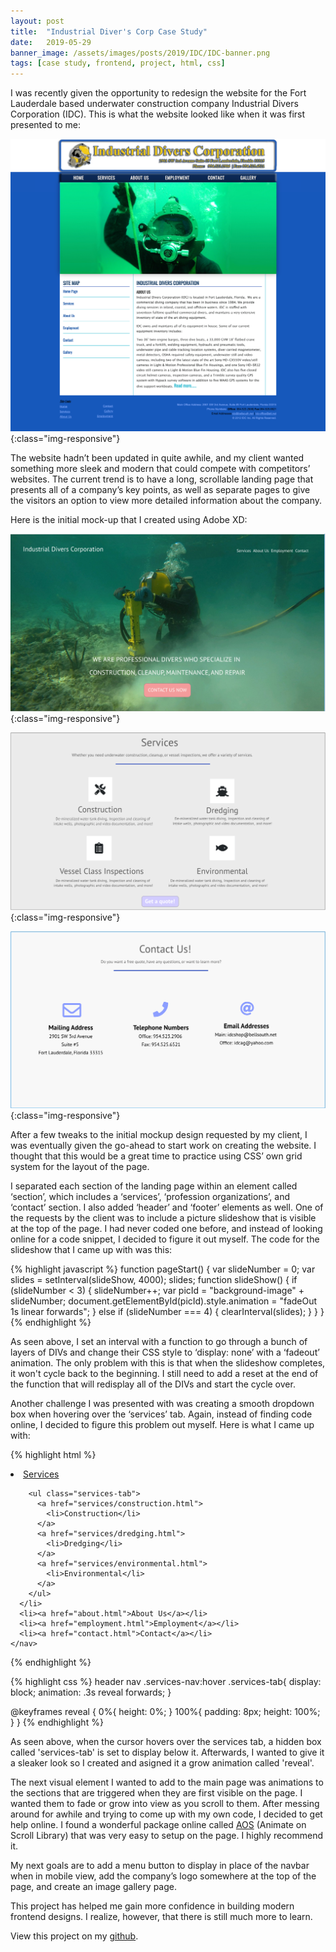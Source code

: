 ```yaml
---
layout: post
title:  "Industrial Diver's Corp Case Study"
date:   2019-05-29
banner_image: /assets/images/posts/2019/IDC/IDC-banner.png
tags: [case study, frontend, project, html, css]
---
```


I was recently given the opportunity to redesign the website for the Fort Lauderdale based underwater construction company Industrial Divers Corporation (IDC). <!--more-->This is what the website looked like when it was first presented to me:

![Screenshot of original IDC website](./assets/images/posts/2019/IDC/IDC1.png){:class="img-responsive"}

The website hadn’t been updated in quite awhile, and my client wanted something more sleek and modern that could compete with competitors’ websites. The current trend is to have a long, scrollable landing page that presents all of a company’s key points, as well as separate pages to give the visitors an option to view more detailed information about the company. 

Here is the initial mock-up that I created using Adobe XD:

![IDC mockup design 1](./assets/images/posts/2019/IDC/IDC-mock1.png){:class="img-responsive"}

![IDC mockup design 2](./assets/images/posts/2019/IDC/IDC-mock2.png){:class="img-responsive"}

![IDC mockup design 3](./assets/images/posts/2019/IDC/IDC-mock3.png){:class="img-responsive"}

After a few tweaks to the initial mockup design requested by my client, I was eventually given the go-ahead to start work on creating the website. I thought that this would be a great time to practice using CSS’ own grid system for the layout of the page.

I separated each section of the landing page within an element called ‘section’, which includes a ‘services’, ‘profession organizations’, and ‘contact’ section. I also added ‘header’ and ‘footer’ elements as well. One of the requests by the client was to include a picture slideshow that is visible at the top of the page. I had never coded one before, and instead of looking online for a code snippet, I decided to figure it out myself. The code for the slideshow that I came up with was this:

{% highlight javascript %}
function pageStart() {
  var slideNumber = 0;
  var slides = setInterval(slideShow, 4000);
  slides;
  function slideShow() {
    if (slideNumber < 3) {
      slideNumber++;
      var picId = "background-image" + slideNumber;
      document.getElementById(picId).style.animation = "fadeOut 1s linear forwards";
    }
    else if (slideNumber === 4) {
      clearInterval(slides);
    }
  }
}
{% endhighlight %}

As seen above, I set an interval with a function to go through a bunch of layers of DIVs and change their CSS style to ‘display: none’ with a ‘fadeout’ animation. The only problem with this is that when the slideshow completes, it won't cycle back to the beginning. I still need to add a reset at the end of the function that will redisplay all of the DIVs and start the cycle over.

Another challenge I was presented with was creating a smooth dropdown box when hovering over the ‘services’ tab. Again, instead of finding code online, I decided to figure this problem out myself. Here is what I came up with:

{% highlight html %}
    <nav>
      <li class="services-nav">
        <a href="#services">Services</a>

        <ul class="services-tab">
          <a href="services/construction.html">
            <li>Construction</li>
          </a>
          <a href="services/dredging.html">
            <li>Dredging</li>
          </a>
          <a href="services/environmental.html">
            <li>Environmental</li>
          </a>
        </ul>
      </li>
      <li><a href="about.html">About Us</a></li>
      <li><a href="employment.html">Employment</a></li>
      <li><a href="contact.html">Contact</a></li>
    </nav>
{% endhighlight %}

{% highlight css %}
header nav .services-nav:hover .services-tab{
	display: block;
	animation: .3s reveal forwards;
}

@keyframes reveal {
	0%{
		height: 0%;
	}
	100%{
		padding: 8px;
		height: 100%;
	}
}
{% endhighlight %}

As seen above, when the cursor hovers over the services tab, a hidden box called 'services-tab' is set to display below it. Afterwards, I wanted to give it a sleaker look so I created and asigned it a grow animation called 'reveal'.

The next visual element I wanted to add to the main page was animations to the sections that are triggered when they are first visible on the page. I wanted them to fade or grow into view as you scroll to them. After messing around for awhile and trying to come up with my own code, I decided to get help online. I found a wonderful package online called [AOS](http://michalsnik.github.io/aos/) (Animate on Scroll Library) that was very easy to setup on the page. I highly recommend it.

My next goals are to add a menu button to display in place of the navbar when in mobile view, add the company’s logo somewhere at the top of the page, and create an image gallery page.

This project has helped me gain more confidence in building modern frontend designs. I realize, however, that there is still much more to learn.

View this project on my [github](https://github.com/smiley-coyote/industrial-divers-corp).